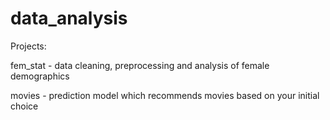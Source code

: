 # data_analysis

Projects:

fem_stat - data cleaning, preprocessing and analysis of female demographics

movies - prediction model which recommends movies based on your initial choice
